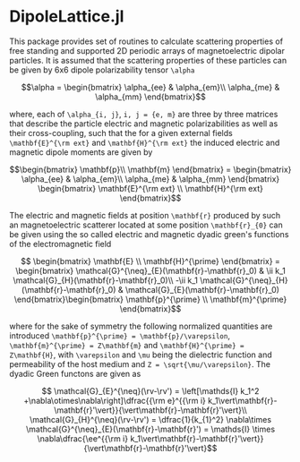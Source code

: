 # DipoleLattice.jl

This package provides set of routines to calculate scattering properties of free standing and supported 2D periodic arrays of magnetoelectric dipolar particles. It is assumed that the scattering properties of these particles can be given by 6x6 dipole polarizability tensor ``\alpha``
```math
\alpha = \begin{bmatrix}
\alpha_{ee} & \alpha_{em}\\
\alpha_{me} & \alpha_{mm}
\end{bmatrix}
```
where, each of ``\alpha_{i, j}``, ``i, j = {e, m}`` are three by three matrices that describe the particle electric and magnetic polarizabilities as well as their cross-coupling, such that the for a given external fields ``\mathbf{E}^{\rm ext}`` and ``\mathbf{H}^{\rm ext}`` the induced electric and magnetic dipole moments are given by

```math
\begin{bmatrix}
\mathbf{p}\\
\mathbf{m}
\end{bmatrix} = \begin{bmatrix}
\alpha_{ee} & \alpha_{em}\\
\alpha_{me} & \alpha_{mm}
\end{bmatrix}
\begin{bmatrix}
\mathbf{E}^{\rm ext} \\
\mathbf{H}^{\rm ext}
\end{bmatrix}
```

The electric and magnetic fields at position ``\mathbf{r}`` produced by such an magnetoelectric scatterer located at some position ``\mathbf{r}_{0}`` can be given using the so called electric and magnetic dyadic green's functions of the electromagnetic field

```math
  \begin{bmatrix}
  \mathbf{E} \\
  \mathbf{H}^{\prime}
  \end{bmatrix} = \begin{bmatrix}
  \mathcal{G}^{\neq}_{E}(\mathbf{r}-\mathbf{r}_0) & \ii k_1 \mathcal{G}_{H}(\mathbf{r}-\mathbf{r}_0)\\
  -\ii k_1 \mathcal{G}^{\neq}_{H}(\mathbf{r}-\mathbf{r}_0) & \mathcal{G}_{E}(\mathbf{r}-\mathbf{r}_0)
  \end{bmatrix}\begin{bmatrix}
  \mathbf{p}^{\prime} \\
  \mathbf{m}^{\prime}
  \end{bmatrix}
```
where for the sake of symmetry the following normalized quantities are introduced ``\mathbf{p}^{\prime} = \mathbf{p}/\varepsilon``, ``\mathbf{m}^{\prime} = Z\mathbf{m}`` and ``\mathbf{H}^{\prime} = Z\mathbf{H}``, with ``\varepsilon`` and ``\mu`` being the dielectric function and permeability of the host medium and ``Z = \sqrt{\mu/\varepsilon}``. The dyadic Green functons are given as

```math
  \mathcal{G}_{E}^{\neq}(\rv-\rv') = \left[\mathds{I} k_1^2 +\nabla\otimes\nabla\right]\dfrac{{\rm e}^{{\rm i} k_1\vert\mathbf{r}-\mathbf{r}'\vert}}{\vert\mathbf{r}-\mathbf{r}'\vert}\\
  \mathcal{G}_{H}^{\neq}(\rv-\rv') = \dfrac{1}{k_{1}^2} \nabla\times \mathcal{G}^{\neq}_{E}(\mathbf{r}-\mathbf{r}') = \mathds{I}  \times \nabla\dfrac{\ee^{{\rm i} k_1\vert\mathbf{r}-\mathbf{r}'\vert}}{\vert\mathbf{r}-\mathbf{r}'\vert}
```
